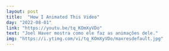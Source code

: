 ```yaml
---
layout: post
title:  "How I Animated This Video"
day: "2022-08-01" 
link: "https://youtu.be/tq_KOmXyVDo"
text: "Joel Haver mostra como ele faz as animações dele."
img: "https://i.ytimg.com/vi/tq_KOmXyVDo/maxresdefault.jpg"
---
```

